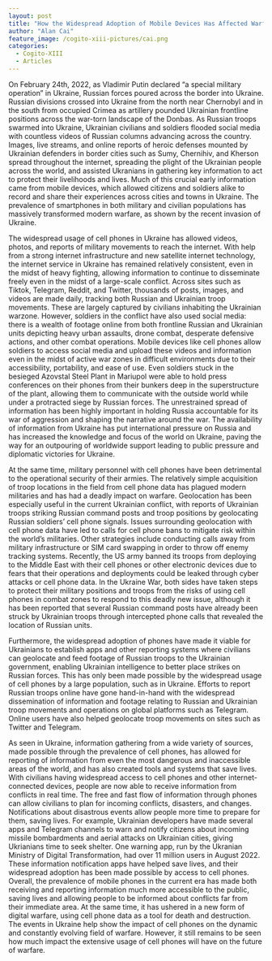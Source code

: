 ```yaml
---
layout: post
title: "How the Widespread Adoption of Mobile Devices Has Affected Warfare"
author: "Alan Cai"
feature_image: /cogito-xiii-pictures/cai.png
categories:
  - Cogito-XIII
  - Articles
---
```

On February 24th, 2022, as Vladimir Putin declared “a special military operation” in Ukraine, Russian forces poured across the border into Ukraine. Russian divisions crossed into Ukraine from the north near Chernobyl and in the south from occupied Crimea as artillery pounded Ukrainian frontline positions across the war-torn landscape of the Donbas. As Russian troops swarmed into Ukraine, Ukrainian civilians and soldiers flooded social media with countless videos of Russian columns advancing across the country. Images, live streams, and online reports of heroic defenses mounted by Ukrainian defenders in border cities such as Sumy, Chernihiv, and Kherson spread throughout the internet, spreading the plight of the Ukrainian people across the world, and assisted Ukranians in gathering key information to act to protect their livelihoods and lives. Much of this crucial early information came from mobile devices, which allowed citizens and soldiers alike to record and share their experiences across cities and towns in Ukraine. The prevalence of smartphones in both military and civilian populations has massively transformed modern warfare, as shown by the recent invasion of Ukraine. 

The widespread usage of cell phones in Ukraine has allowed videos, photos, and reports of military movements to reach the internet. With help from a strong internet infrastructure and new satellite internet technology, the internet service in Ukraine has remained relatively consistent, even in the midst of heavy fighting, allowing information to continue to disseminate freely even in the midst of a large-scale conflict. Across sites such as Tiktok, Telegram, Reddit, and Twitter, thousands of posts, images, and videos are made daily, tracking both Russian and Ukrainian troop movements. These are largely captured by civilians inhabiting the Ukrainian warzone. However, soldiers in the conflict have also used social media: there is a wealth of footage online from both frontline Russian and Ukrainian units depicting heavy urban assaults, drone combat, desperate defensive actions, and other combat operations. Mobile devices like cell phones allow soldiers to access social media and upload these videos and information even in the midst of active war zones in difficult environments due to their accessibility, portability, and ease of use. Even soldiers stuck in the besieged Azovstal Steel Plant in Mariupol were able to hold press conferences on their phones from their bunkers deep in the superstructure of the plant, allowing them to communicate with the outside world while under a protracted siege by Russian forces. The unrestrained spread of information has been highly important in holding Russia accountable for its war of aggression and shaping the narrative around the war. The availability of information from Ukraine has put international pressure on Russia and has increased the knowledge and focus of the world on Ukraine, paving the way for an outpouring of worldwide support leading to public pressure and diplomatic victories for Ukraine. 

At the same time, military personnel with cell phones have been detrimental to the operational security of their armies. The relatively simple acquisition of troop locations in the field from cell phone data has plagued modern militaries and has had a deadly impact on warfare. Geolocation has been especially useful in the current Ukrainian conflict, with reports of Ukrainian troops striking Russian command posts and troop positions by geolocating Russian soldiers’ cell phone signals. Issues surrounding geolocation with cell phone data have led to calls for cell phone bans to mitigate risk within the world’s militaries. Other strategies include conducting calls away from military infrastructure or SIM card swapping in order to throw off enemy tracking systems. Recently, the US army banned its troops from deploying to the Middle East with their cell phones or other electronic devices due to fears that their operations and deployments could be leaked through cyber attacks or cell phone data. In the Ukraine War, both sides have taken steps to protect their military positions and troops from the risks of using cell phones in combat zones to respond to this deadly new issue, although it has been reported that several Russian command posts have already been struck by Ukrainian troops through intercepted phone calls that revealed the location of Russian units. 

Furthermore, the widespread adoption of phones have made it viable for Ukrainians to establish apps and other reporting systems where civilians can geolocate and feed footage of Russian troops to the Ukrainian government, enabling Ukrainian intelligence to better place strikes on Russian forces. This has only been made possible by the widespread usage of cell phones by a large population, such as in Ukraine. Efforts to report Russian troops online have gone hand-in-hand with the widespread dissemination of information and footage relating to Russian and Ukrainian troop movements and operations on global platforms such as Telegram. Online users have also helped geolocate troop movements on sites such as Twitter and Telegram. 

As seen in Ukraine, information gathering from a wide variety of sources, made possible through the prevalence of cell phones, has allowed for reporting of information from even the most dangerous and inaccessible areas of the world, and has also created tools and systems that save lives. With civilians having widespread access to cell phones and other internet-connected devices, people are now able to receive information from conflicts in real time. The free and fast flow of information through phones can allow civilians to plan for incoming conflicts, disasters, and changes. Notifications about disastrous events allow people more time to prepare for them, saving lives. For example, Ukrainian developers have made several apps and Telegram channels to warn and notify citizens about incoming missile bombardments and aerial attacks on Ukrainian cities, giving Ukrianians time to seek shelter. One warning app, run by the Ukranian Ministry of Digital Transformation, had over 11 million users in August 2022. These information notification apps have helped save lives, and their widespread adoption has been made possible by access to cell phones. 
Overall, the prevalence of mobile phones in the current era has made both receiving and reporting information much more accessible to the public, saving lives and allowing people to be informed about conflicts far from their immediate area. At the same time, it has ushered in a new form of digital warfare, using cell phone data as a tool for death and destruction. The events in Ukraine help show the impact of cell phones on the dynamic and constantly evolving field of warfare. However, it still remains to be seen how much impact the extensive usage of cell phones will have on the future of warfare. 